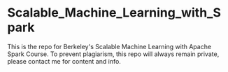 # Scalable_Machine_Learning_with_Spark
This is the repo for Berkeley's Scalable Machine Learning with Apache Spark Course. To prevent plagiarism, this repo will always remain private, please contact me for content and info.
